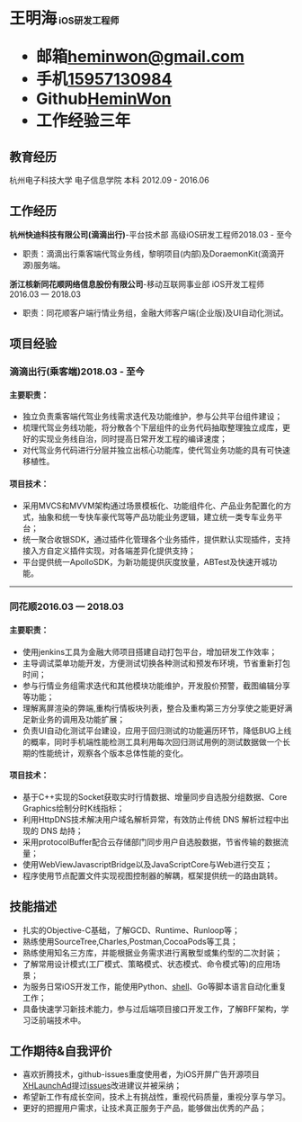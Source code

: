 <h1>
  <span>王明海<font size="3.5"> iOS研发工程师 </font></span>
  <ul>
    <li><span>邮箱</span><a href="mailto:heminwmh@gmail.com">heminwon@gmail.com</a></li>
    <li><span>手机</span><a href="tel:15957130984">15957130984</a></li>
    <li><span>Github</span><a href="https://github.com/HeminWon">HeminWon</a></li>
    <li><span>工作经验</span>三年</li>
  </ul>
</h1>

## 教育经历
杭州电子科技大学 电子信息学院 本科 <span class="right">2012.09 - 2016.06</span><br>

## 工作经历
**杭州快迪科技有限公司(滴滴出行)**-平台技术部 高级iOS研发工程师<span class="right">2018.03 - 至今</span><br>
- 职责：滴滴出行乘客端代驾业务线，黎明项目(内部)及DoraemonKit(滴滴开源)服务端。

**浙江核新同花顺网络信息股份有限公司**-移动互联网事业部 iOS开发工程师<span class="right">2016.03 — 2018.03</span>
- 职责：同花顺客户端行情业务组，金融大师客户端(企业版)及UI自动化测试。

## 项目经验
### 滴滴出行(乘客端)</span><span class="right">2018.03 - 至今</span>
#### 主要职责：
- 独立负责乘客端代驾业务线需求迭代及功能维护，参与公共平台组件建设；
- 梳理代驾业务线功能，将分散各个下层组件的业务代码抽取整理独立成库，更好的实现业务线自治，同时提高日常开发工程的编译速度； 
- 对代驾业务代码进行分层并独立出核心功能库，使代驾业务功能的具有可快速移植性。
#### 项目技术：
- 采用MVCS和MVVM架构通过场景模板化、功能组件化、产品业务配置化的方式，抽象和统一专快车豪代驾等产品功能业务逻辑，建立统一类专车业务平台；
- 统一聚合收银SDK，通过插件化管理各个业务插件，提供默认实现插件，支持接入方自定义插件实现，对各端差异化提供支持；
- 平台提供统一ApolloSDK，为新功能提供灰度放量，ABTest及快速开城功能。

---

### 同花顺</span><span class="right">2016.03 — 2018.03</span>
#### 主要职责：
- 使用jenkins工具为金融大师项目搭建自动打包平台，增加研发工作效率；
- 主导调试菜单功能开发，方便测试切换各种测试和预发布环境，节省重新打包时间；
- 参与行情业务组需求迭代和其他模块功能维护，开发股价预警，截图编辑分享等功能；
- 理解离屏渲染的弊端,重构行情板块列表，整合及重构第三方分享使之能更好满足新业务的调用及功能扩展；
- 负责UI自动化测试平台建设，应用于回归测试的功能遍历环节，降低BUG上线的概率，同时手机端性能检测工具利用每次回归测试用例的测试数据做一个长期的性能统计，观察各个版本总体性能的变化。
#### 项目技术：
- 基于C++实现的Socket获取实时行情数据、增量同步自选股分组数据、Core Graphics绘制分时K线指标；
- 利用HttpDNS技术解决用户域名解析异常，有效防止传统 DNS 解析过程中出现的 DNS 劫持；
- 采用protocolBuffer配合云存储部门同步用户自选股数据，节省传输的数据流量；
- 使用WebViewJavascriptBridge以及JavaScriptCore与Web进行交互；
- 程序使用节点配置文件实现视图控制器的解耦，框架提供统一的路由跳转。

## 技能描述
- 扎实的Objective-C基础，了解GCD、Runtime、Runloop等；
- 熟练使用SourceTree,Charles,Postman,CocoaPods等工具；
- 熟练使用知名三方库，并能根据业务需求进行离散型或集约型的二次封装；
- 了解常用设计模式(工厂模式、策略模式、状态模式、命令模式等)的应用场景；
- 为服务日常iOS开发工作，能使用Python、[shell](https://github.com/HeminWon/dotfiles)、Go等脚本语言自动化重复工作；
- 具备快速学习新技术能力，参与过后端项目接口开发工作，了解BFF架构，学习泛前端技术中。

## 工作期待&自我评价
- 喜欢折腾技术，github-issues重度使用者，为iOS开屏广告开源项目[XHLaunchAd](https://github.com/CoderZhuXH/XHLaunchAd)提过[issues](https://github.com/CoderZhuXH/XHLaunchAd/issues/81)改进建议并被采纳；
- 希望新工作有成长空间，技术上有挑战性，重视代码质量，重视分享与学习。
- 更好的把握用户需求，让技术真正服务于产品，能够做出优秀的产品；